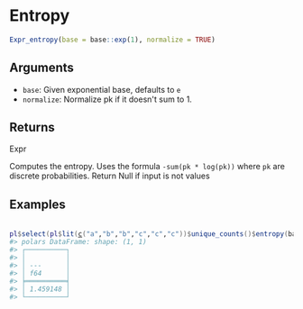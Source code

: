 # Entropy

```r
Expr_entropy(base = base::exp(1), normalize = TRUE)
```

## Arguments

- `base`: Given exponential base, defaults to `e`
- `normalize`: Normalize pk if it doesn't sum to 1.

## Returns

Expr

Computes the entropy. Uses the formula `-sum(pk * log(pk))` where `pk` are discrete probabilities. Return Null if input is not values

## Examples

<pre class='r-example'> <code> <span class='r-in'><span></span></span>
<span class='r-in'><span><span class='va'>pl</span><span class='op'>$</span><span class='fu'>select</span><span class='op'>(</span><span class='va'>pl</span><span class='op'>$</span><span class='fu'>lit</span><span class='op'>(</span><span class='fu'><a href='https://rdrr.io/r/base/c.html'>c</a></span><span class='op'>(</span><span class='st'>"a"</span>,<span class='st'>"b"</span>,<span class='st'>"b"</span>,<span class='st'>"c"</span>,<span class='st'>"c"</span>,<span class='st'>"c"</span><span class='op'>)</span><span class='op'>)</span><span class='op'>$</span><span class='fu'>unique_counts</span><span class='op'>(</span><span class='op'>)</span><span class='op'>$</span><span class='fu'>entropy</span><span class='op'>(</span>base<span class='op'>=</span><span class='fl'>2</span><span class='op'>)</span><span class='op'>)</span></span></span>
<span class='r-out co'><span class='r-pr'>#&gt;</span> polars DataFrame: shape: (1, 1)</span>
<span class='r-out co'><span class='r-pr'>#&gt;</span> ┌──────────┐</span>
<span class='r-out co'><span class='r-pr'>#&gt;</span> │          │</span>
<span class='r-out co'><span class='r-pr'>#&gt;</span> │ ---      │</span>
<span class='r-out co'><span class='r-pr'>#&gt;</span> │ f64      │</span>
<span class='r-out co'><span class='r-pr'>#&gt;</span> ╞══════════╡</span>
<span class='r-out co'><span class='r-pr'>#&gt;</span> │ 1.459148 │</span>
<span class='r-out co'><span class='r-pr'>#&gt;</span> └──────────┘</span>
 </code></pre>